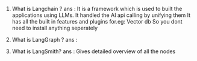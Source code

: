 1. What is Langchain ?
ans : 
  It is a framework which is used to built the applications using LLMs.
  It handled the AI api calling by unifying them
  It has all the built in features and plugins for.eg: Vector db So you dont need to install anything seperately

2. What is LangGraph ?
ans :
  
3. What is LangSmith?
ans : Gives detailed overview of all the nodes